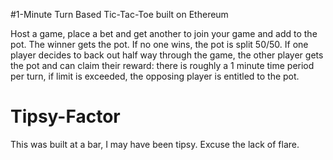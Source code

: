 #1-Minute Turn Based Tic-Tac-Toe built on Ethereum

Host a game, place a bet and get another to join your game and add to the pot. The winner gets the pot. If no one wins, the pot is split 50/50. If one player decides to back out half way through the game, the other player gets the pot and can claim their reward: there is roughly a 1 minute time period per turn, if limit is exceeded, the opposing player is entitled to the pot.

# Tipsy-Factor

This was built at a bar, I may have been tipsy. Excuse the lack of flare.
